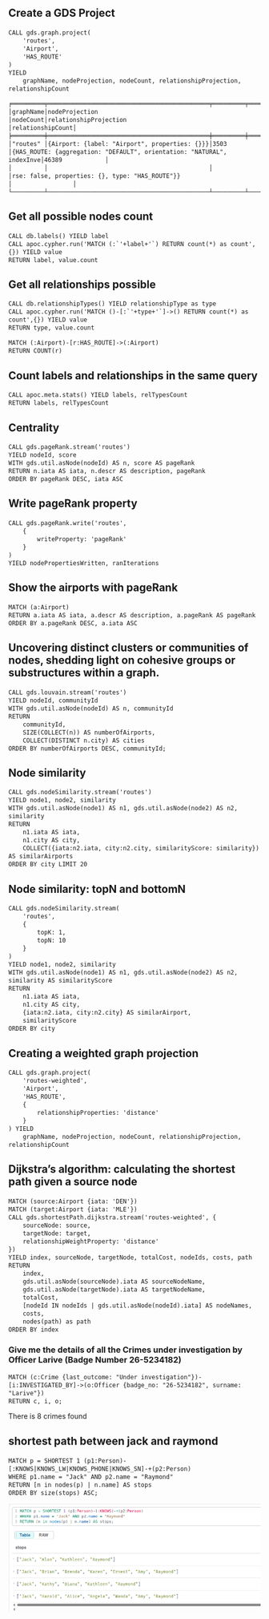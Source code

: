 
## Create a GDS Project
```
CALL gds.graph.project(
    'routes',
    'Airport',
    'HAS_ROUTE'
)
YIELD
    graphName, nodeProjection, nodeCount, relationshipProjection, relationshipCount
```

```
╒═════════╤═════════════════════════════════════════════╤═════════╤══════════════════════════════════════════════════════════════════════╤═════════════════╕
│graphName│nodeProjection                               │nodeCount│relationshipProjection                                                │relationshipCount│
╞═════════╪═════════════════════════════════════════════╪═════════╪══════════════════════════════════════════════════════════════════════╪═════════════════╡
│"routes" │{Airport: {label: "Airport", properties: {}}}│3503     │{HAS_ROUTE: {aggregation: "DEFAULT", orientation: "NATURAL", indexInve│46389            │
│         │                                             │         │rse: false, properties: {}, type: "HAS_ROUTE"}}                       │                 │
└─────────┴─────────────────────────────────────────────┴─────────┴──────────────────────────────────────────────────────────────────────┴─────────────────┘
```

## Get all possible nodes count
```
CALL db.labels() YIELD label
CALL apoc.cypher.run('MATCH (:`'+label+'`) RETURN count(*) as count',{}) YIELD value
RETURN label, value.count
```

## Get all relationships possible
```
CALL db.relationshipTypes() YIELD relationshipType as type
CALL apoc.cypher.run('MATCH ()-[:`'+type+'`]->() RETURN count(*) as count',{}) YIELD value
RETURN type, value.count
```

```
MATCH (:Airport)-[r:HAS_ROUTE]->(:Airport)
RETURN COUNT(r)
```

## Count labels and relationships in the same query
```
CALL apoc.meta.stats() YIELD labels, relTypesCount
RETURN labels, relTypesCount
```
## Centrality
```
CALL gds.pageRank.stream('routes')
YIELD nodeId, score
WITH gds.util.asNode(nodeId) AS n, score AS pageRank
RETURN n.iata AS iata, n.descr AS description, pageRank
ORDER BY pageRank DESC, iata ASC
```

## Write pageRank property 

```
CALL gds.pageRank.write('routes',
    {
        writeProperty: 'pageRank'
    }
)
YIELD nodePropertiesWritten, ranIterations
```

## Show the airports with pageRank
```
MATCH (a:Airport)
RETURN a.iata AS iata, a.descr AS description, a.pageRank AS pageRank
ORDER BY a.pageRank DESC, a.iata ASC
```

## Uncovering distinct clusters or communities of nodes, shedding light on cohesive groups or substructures within a graph. 

```
CALL gds.louvain.stream('routes')
YIELD nodeId, communityId
WITH gds.util.asNode(nodeId) AS n, communityId
RETURN
    communityId,
    SIZE(COLLECT(n)) AS numberOfAirports,
    COLLECT(DISTINCT n.city) AS cities
ORDER BY numberOfAirports DESC, communityId;
```

## Node similarity
```
CALL gds.nodeSimilarity.stream('routes')
YIELD node1, node2, similarity
WITH gds.util.asNode(node1) AS n1, gds.util.asNode(node2) AS n2, similarity
RETURN
    n1.iata AS iata,
    n1.city AS city,
    COLLECT({iata:n2.iata, city:n2.city, similarityScore: similarity}) AS similarAirports
ORDER BY city LIMIT 20
```

## Node similarity: topN and bottomN
```
CALL gds.nodeSimilarity.stream(
    'routes',
    {
        topK: 1,
        topN: 10
    }
)
YIELD node1, node2, similarity
WITH gds.util.asNode(node1) AS n1, gds.util.asNode(node2) AS n2, similarity AS similarityScore
RETURN
    n1.iata AS iata,
    n1.city AS city,
    {iata:n2.iata, city:n2.city} AS similarAirport,
    similarityScore
ORDER BY city
```

## Creating a weighted graph projection

```
CALL gds.graph.project(
    'routes-weighted',
    'Airport',
    'HAS_ROUTE',
    {
        relationshipProperties: 'distance'
    }
) YIELD
    graphName, nodeProjection, nodeCount, relationshipProjection, relationshipCount
```

## Dijkstra’s algorithm: calculating the shortest path given a source node

```
MATCH (source:Airport {iata: 'DEN'})
MATCH (target:Airport {iata: 'MLE'})
CALL gds.shortestPath.dijkstra.stream('routes-weighted', {
    sourceNode: source,
    targetNode: target,
    relationshipWeightProperty: 'distance'
})
YIELD index, sourceNode, targetNode, totalCost, nodeIds, costs, path
RETURN
    index,
    gds.util.asNode(sourceNode).iata AS sourceNodeName,
    gds.util.asNode(targetNode).iata AS targetNodeName,
    totalCost,
    [nodeId IN nodeIds | gds.util.asNode(nodeId).iata] AS nodeNames,
    costs,
    nodes(path) as path
ORDER BY index
```

### Give me the details of all the Crimes under investigation by Officer Larive (Badge Number 26-5234182)
```
MATCH (c:Crime {last_outcome: "Under investigation"})-[i:INVESTIGATED_BY]->(o:Officer {badge_no: "26-5234182", surname: "Larive"})
RETURN c, i, o;
```

There is 8 crimes found


## shortest path between jack and raymond
```
MATCH p = SHORTEST 1 (p1:Person)-[:KNOWS|KNOWS_LW|KNOWS_PHONE|KNOWS_SN]-+(p2:Person)
WHERE p1.name = "Jack" AND p2.name = "Raymond"
RETURN [n in nodes(p) | n.name] AS stops
ORDER BY size(stops) ASC;
```
![image](./imgs/img2742.png)

